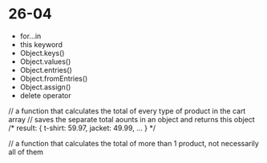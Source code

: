 # 26-04

- for...in
- this keyword
- Object.keys()
- Object.values()
- Object.entries()
- Object.fromEntries()
- Object.assign()
- delete operator


// a function that calculates the total of every type of product in the cart array
// saves the separate total aounts in an object and returns this object
/*
result:
{
    t-shirt: 59.97,
    jacket: 49.99,
    ...
}
*/

// a function that calculates the total of more than 1 product, not necessarily all of them